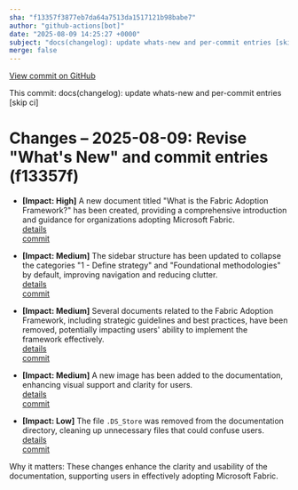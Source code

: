 ```yaml
---
sha: "f13357f3877eb7da64a7513da1517121b98babe7"
author: "github-actions[bot]"
date: "2025-08-09 14:25:27 +0000"
subject: "docs(changelog): update whats-new and per-commit entries [skip ci]"
merge: false
---
```


[View commit on GitHub](https://github.com/TheTrustedAdvisor/FabricAdoptionFramework/commit/f13357f3877eb7da64a7513da1517121b98babe7)

This commit: docs(changelog): update whats-new and per-commit entries [skip ci]

# Changes – 2025-08-09: Revise "What's New" and commit entries (f13357f)

- **[Impact: High]** A new document titled "What is the Fabric Adoption Framework?" has been created, providing a comprehensive introduction and guidance for organizations adopting Microsoft Fabric.  
   [details](/docs/about/changes/2025-08-07-428a3d2df5e70d8c5e77d1111e8edbf72439302d)  
   [commit](https://github.com/TheTrustedAdvisor/FabricAdoptionFramework/commit/428a3d2df5e70d8c5e77d1111e8edbf72439302d)

- **[Impact: Medium]** The sidebar structure has been updated to collapse the categories "1 - Define strategy" and "Foundational methodologies" by default, improving navigation and reducing clutter.  
   [details](/docs/about/changes/2025-08-07-5320787a6e6e2da87a976004417f1c559d2a1c05)  
   [commit](https://github.com/TheTrustedAdvisor/FabricAdoptionFramework/commit/5320787a6e6e2da87a976004417f1c559d2a1c05)

- **[Impact: Medium]** Several documents related to the Fabric Adoption Framework, including strategic guidelines and best practices, have been removed, potentially impacting users' ability to implement the framework effectively.  
   [details](/docs/about/changes/2025-07-20-99bbd7955c423e1670f1e1e9f3b50a9a79f6860f)  
   [commit](https://github.com/TheTrustedAdvisor/FabricAdoptionFramework/commit/99bbd7955c423e1670f1e1e9f3b50a9a79f6860f)

- **[Impact: Medium]** A new image has been added to the documentation, enhancing visual support and clarity for users.  
   [details](/docs/about/changes/2025-07-20-eddd0949c711e7773c95ea8645f33219fc8e68f8)  
   [commit](https://github.com/TheTrustedAdvisor/FabricAdoptionFramework/commit/eddd0949c711e7773c95ea8645f33219fc8e68f8)

- **[Impact: Low]** The file `.DS_Store` was removed from the documentation directory, cleaning up unnecessary files that could confuse users.  
   [details](/docs/about/changes/2025-07-20-5cf273af939618c00caf315d6d9d63571d69b8e6)  
   [commit](https://github.com/TheTrustedAdvisor/FabricAdoptionFramework/commit/5cf273af939618c00caf315d6d9d63571d69b8e6)

Why it matters: These changes enhance the clarity and usability of the documentation, supporting users in effectively adopting Microsoft Fabric.
